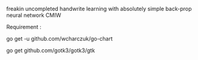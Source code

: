 
freakin uncompleted handwrite learning with absolutely simple back-prop neural network CMIW

Requirement :

  go get -u github.com/wcharczuk/go-chart

  go get github.com/gotk3/gotk3/gtk

